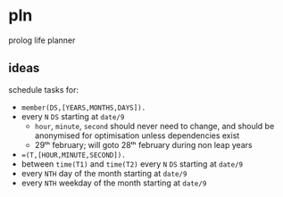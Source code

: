 # pln
prolog life planner

## ideas

schedule tasks for:
* `member(DS,[YEARS,MONTHS,DAYS]).`
* every `N` `DS` starting at `date/9`
	* `hour`, `minute`, `second` should never need to change, and should be anonymised for optimisation unless dependencies exist
	* 29ᵗʰ february; will goto 28ᵗʰ february during non leap years
* `=(T,[HOUR,MINUTE,SECOND]).`
* between `time(T1)` and `time(T2)` every `N` `DS` starting at `date/9`
* every `NTH` day of the month starting at `date/9`
* every `NTH` weekday of the month starting at `date/9`
